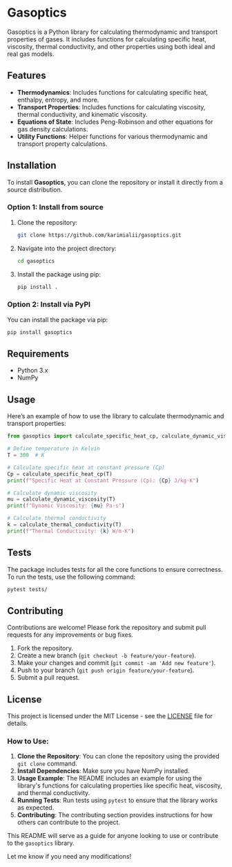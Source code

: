 # Gasoptics

Gasoptics is a Python library for calculating thermodynamic and transport properties of gases. It includes functions for calculating specific heat, viscosity, thermal conductivity, and other properties using both ideal and real gas models.

## Features

- **Thermodynamics**: Includes functions for calculating specific heat, enthalpy, entropy, and more.
- **Transport Properties**: Includes functions for calculating viscosity, thermal conductivity, and kinematic viscosity.
- **Equations of State**: Includes Peng-Robinson and other equations for gas density calculations.
- **Utility Functions**: Helper functions for various thermodynamic and transport property calculations.

## Installation

To install **Gasoptics**, you can clone the repository or install it directly from a source distribution.

### Option 1: Install from source

1. Clone the repository:

   ```bash
   git clone https://github.com/karimialii/gasoptics.git
   ```

2. Navigate into the project directory:

   ```bash
   cd gasoptics
   ```

3. Install the package using pip:

   ```bash
   pip install .
   ```

### Option 2: Install via PyPI

You can install the package via pip:

```bash
pip install gasoptics
```

## Requirements

- Python 3.x
- NumPy

## Usage

Here’s an example of how to use the library to calculate thermodynamic and transport properties:

```python
from gasoptics import calculate_specific_heat_cp, calculate_dynamic_viscosity, calculate_thermal_conductivity

# Define temperature in Kelvin
T = 300  # K

# Calculate specific heat at constant pressure (Cp)
Cp = calculate_specific_heat_cp(T)
print(f"Specific Heat at Constant Pressure (Cp): {Cp} J/kg·K")

# Calculate dynamic viscosity
mu = calculate_dynamic_viscosity(T)
print(f"Dynamic Viscosity: {mu} Pa·s")

# Calculate thermal conductivity
k = calculate_thermal_conductivity(T)
print(f"Thermal Conductivity: {k} W/m·K")
```

## Tests

The package includes tests for all the core functions to ensure correctness. To run the tests, use the following command:

```bash
pytest tests/
```

## Contributing

Contributions are welcome! Please fork the repository and submit pull requests for any improvements or bug fixes.

1. Fork the repository.
2. Create a new branch (`git checkout -b feature/your-feature`).
3. Make your changes and commit (`git commit -am 'Add new feature'`).
4. Push to your branch (`git push origin feature/your-feature`).
5. Submit a pull request.

## License

This project is licensed under the MIT License - see the [LICENSE](LICENSE) file for details.


### How to Use:
1. **Clone the Repository**: You can clone the repository using the provided `git clone` command.
2. **Install Dependencies**: Make sure you have NumPy installed.
3. **Usage Example**: The README includes an example for using the library's functions for calculating properties like specific heat, viscosity, and thermal conductivity.
4. **Running Tests**: Run tests using `pytest` to ensure that the library works as expected.
5. **Contributing**: The contributing section provides instructions for how others can contribute to the project.

This README will serve as a guide for anyone looking to use or contribute to the `gasoptics` library.

Let me know if you need any modifications!

